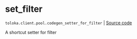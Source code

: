 # set_filter
`toloka.client.pool.codegen_setter_for_filter` | [Source code](https://github.com/Toloka/toloka-kit/blob/v1.2.0.post1/src/client/pool/__init__.py#L0)

A shortcut setter for filter

